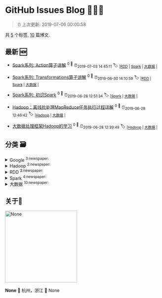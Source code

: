 
# GitHub Issues Blog :tada::tada::tada:
    
> :alarm_clock: 上次更新: 2019-07-06 00:00:58
    
共 [5](https://github.com/shilinlee/blog/labels) 个标签, [10](https://github.com/shilinlee/blog/issues) 篇博文.
## 最新 :new: 
  - [Spark系列: Action算子讲解](https://github.com/shilinlee/blog/issues/10) <sup>0 :speech_balloon:</sup>  			 :alarm_clock:<sub>2019-07-03 14:45:11</sub> 
 :label: 	<sub>|</sub><sub>[RDD](https://github.com/shilinlee/blog/labels/RDD)	|	</sub><sub>[Spark](https://github.com/shilinlee/blog/labels/Spark)	|	</sub><sub>[大数据](https://github.com/shilinlee/blog/labels/%E5%A4%A7%E6%95%B0%E6%8D%AE)	|	</sub>

  - [Spark系列: Transformations算子讲解](https://github.com/shilinlee/blog/issues/9) <sup>0 :speech_balloon:</sup>  			 :alarm_clock:<sub>2019-06-30 14:10:59</sub> 
 :label: 	<sub>|</sub><sub>[RDD](https://github.com/shilinlee/blog/labels/RDD)	|	</sub><sub>[Spark](https://github.com/shilinlee/blog/labels/Spark)	|	</sub><sub>[大数据](https://github.com/shilinlee/blog/labels/%E5%A4%A7%E6%95%B0%E6%8D%AE)	|	</sub>

  - [Spark系列: 初识Spark](https://github.com/shilinlee/blog/issues/8) <sup>0 :speech_balloon:</sup>  			 :alarm_clock:<sub>2019-06-28 12:51:34</sub> 
 :label: 	<sub>|</sub><sub>[Spark](https://github.com/shilinlee/blog/labels/Spark)	|	</sub><sub>[大数据](https://github.com/shilinlee/blog/labels/%E5%A4%A7%E6%95%B0%E6%8D%AE)	|	</sub>

  - [Hadoop：离线批处理MapReduce任务执行过程详解](https://github.com/shilinlee/blog/issues/7) <sup>0 :speech_balloon:</sup>  			 :alarm_clock:<sub>2019-06-28 12:46:42</sub> 
 :label: 	<sub>|</sub><sub>[Hadoop](https://github.com/shilinlee/blog/labels/Hadoop)	|	</sub><sub>[大数据](https://github.com/shilinlee/blog/labels/%E5%A4%A7%E6%95%B0%E6%8D%AE)	|	</sub>

  - [大数据处理框架Hadoop的学习](https://github.com/shilinlee/blog/issues/6) <sup>0 :speech_balloon:</sup>  			 :alarm_clock:<sub>2019-06-28 12:39:49</sub> 
 :label: 	<sub>|</sub><sub>[Hadoop](https://github.com/shilinlee/blog/labels/Hadoop)	|	</sub><sub>[大数据](https://github.com/shilinlee/blog/labels/%E5%A4%A7%E6%95%B0%E6%8D%AE)	|	</sub>

## 分类  :card_file_box: 

<details>
<summary>Google	<sup>3:newspaper:</sup></summary>
- [MapReduce：大型集群上的简化数据处理](https://github.com/shilinlee/blog/issues/5)  <sup>0 :speech_balloon:</sup>  	 :alarm_clock:<sub>2019-06-28 06:14:33</sub> 
- [Bigtable：结构化数据的分布式存储系统](https://github.com/shilinlee/blog/issues/4)  <sup>0 :speech_balloon:</sup>  	 :alarm_clock:<sub>2019-06-28 06:10:36</sub> 
- [The Google File System](https://github.com/shilinlee/blog/issues/3)  <sup>0 :speech_balloon:</sup>  	 :alarm_clock:<sub>2019-06-28 05:58:05</sub> 

</details>

<details>
<summary>Hadoop	<sup>2:newspaper:</sup></summary>
- [Hadoop：离线批处理MapReduce任务执行过程详解](https://github.com/shilinlee/blog/issues/7)  <sup>0 :speech_balloon:</sup>  	 :alarm_clock:<sub>2019-06-28 12:46:42</sub> 
- [大数据处理框架Hadoop的学习](https://github.com/shilinlee/blog/issues/6)  <sup>0 :speech_balloon:</sup>  	 :alarm_clock:<sub>2019-06-28 12:39:49</sub> 

</details>

<details>
<summary>RDD	<sup>3:newspaper:</sup></summary>
- [Spark系列: Action算子讲解](https://github.com/shilinlee/blog/issues/10)  <sup>0 :speech_balloon:</sup>  	 :alarm_clock:<sub>2019-07-03 14:45:11</sub> 
- [Spark系列: Transformations算子讲解](https://github.com/shilinlee/blog/issues/9)  <sup>0 :speech_balloon:</sup>  	 :alarm_clock:<sub>2019-06-30 14:10:59</sub> 
- [Spark系列: 深入理解RDD](https://github.com/shilinlee/blog/issues/1)  <sup>0 :speech_balloon:</sup>  	 :alarm_clock:<sub>2019-06-27 23:56:29</sub> 

</details>

<details>
<summary>Spark	<sup>4:newspaper:</sup></summary>
- [Spark系列: Action算子讲解](https://github.com/shilinlee/blog/issues/10)  <sup>0 :speech_balloon:</sup>  	 :alarm_clock:<sub>2019-07-03 14:45:11</sub> 
- [Spark系列: Transformations算子讲解](https://github.com/shilinlee/blog/issues/9)  <sup>0 :speech_balloon:</sup>  	 :alarm_clock:<sub>2019-06-30 14:10:59</sub> 
- [Spark系列: 初识Spark](https://github.com/shilinlee/blog/issues/8)  <sup>0 :speech_balloon:</sup>  	 :alarm_clock:<sub>2019-06-28 12:51:34</sub> 
- [Spark系列: 深入理解RDD](https://github.com/shilinlee/blog/issues/1)  <sup>0 :speech_balloon:</sup>  	 :alarm_clock:<sub>2019-06-27 23:56:29</sub> 

</details>

<details>
<summary>大数据	<sup>10:newspaper:</sup></summary>
- [Spark系列: Action算子讲解](https://github.com/shilinlee/blog/issues/10)  <sup>0 :speech_balloon:</sup>  	 :alarm_clock:<sub>2019-07-03 14:45:11</sub> 
- [Spark系列: Transformations算子讲解](https://github.com/shilinlee/blog/issues/9)  <sup>0 :speech_balloon:</sup>  	 :alarm_clock:<sub>2019-06-30 14:10:59</sub> 
- [Spark系列: 初识Spark](https://github.com/shilinlee/blog/issues/8)  <sup>0 :speech_balloon:</sup>  	 :alarm_clock:<sub>2019-06-28 12:51:34</sub> 
- [Hadoop：离线批处理MapReduce任务执行过程详解](https://github.com/shilinlee/blog/issues/7)  <sup>0 :speech_balloon:</sup>  	 :alarm_clock:<sub>2019-06-28 12:46:42</sub> 
- [大数据处理框架Hadoop的学习](https://github.com/shilinlee/blog/issues/6)  <sup>0 :speech_balloon:</sup>  	 :alarm_clock:<sub>2019-06-28 12:39:49</sub> 
- [MapReduce：大型集群上的简化数据处理](https://github.com/shilinlee/blog/issues/5)  <sup>0 :speech_balloon:</sup>  	 :alarm_clock:<sub>2019-06-28 06:14:33</sub> 
- [Bigtable：结构化数据的分布式存储系统](https://github.com/shilinlee/blog/issues/4)  <sup>0 :speech_balloon:</sup>  	 :alarm_clock:<sub>2019-06-28 06:10:36</sub> 
- [The Google File System](https://github.com/shilinlee/blog/issues/3)  <sup>0 :speech_balloon:</sup>  	 :alarm_clock:<sub>2019-06-28 05:58:05</sub> 
- [大数据技术关键字](https://github.com/shilinlee/blog/issues/2)  <sup>0 :speech_balloon:</sup>  	 :alarm_clock:<sub>2019-06-28 04:23:47</sub> 
- [Spark系列: 深入理解RDD](https://github.com/shilinlee/blog/issues/1)  <sup>0 :speech_balloon:</sup>  	 :alarm_clock:<sub>2019-06-27 23:56:29</sub> 

</details>

## 关于:boy: 
[<img alt="None" src="https://avatars3.githubusercontent.com/u/22270117?v=4" width="233"/>](https://github.com/shilinlee)

**None**
:round_pushpin: 杭州，浙江
:black_flag: None
